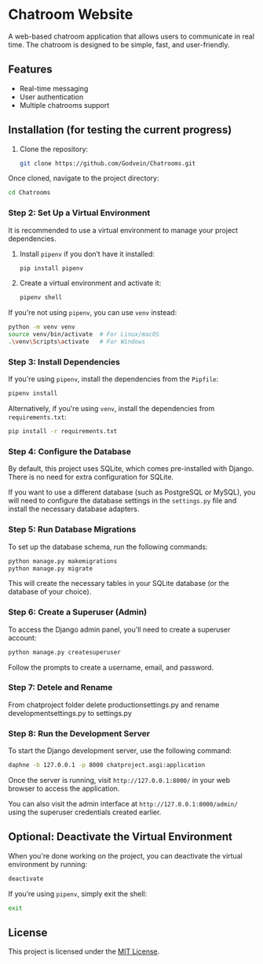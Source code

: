 # Chatroom Website

A web-based chatroom application that allows users to communicate in real time. The chatroom is designed to be simple, fast, and user-friendly.

## Features

- Real-time messaging
- User authentication
- Multiple chatrooms support
  
## Installation (for testing the current progress)

1. Clone the repository:
   ```bash
   git clone https://github.com/Godvein/Chatrooms.git
   
Once cloned, navigate to the project directory:

```bash
cd Chatrooms
```

### Step 2: Set Up a Virtual Environment

It is recommended to use a virtual environment to manage your project dependencies.

1. Install `pipenv` if you don’t have it installed:

    ```bash
    pip install pipenv
    ```

2. Create a virtual environment and activate it:

    ```bash
    pipenv shell
    ```

If you're not using `pipenv`, you can use `venv` instead:

```bash
python -m venv venv
source venv/bin/activate  # For Linux/macOS
.\venv\Scripts\activate   # For Windows
```

### Step 3: Install Dependencies

If you're using `pipenv`, install the dependencies from the `Pipfile`:

```bash
pipenv install
```

Alternatively, if you're using `venv`, install the dependencies from `requirements.txt`:

```bash
pip install -r requirements.txt
```

### Step 4: Configure the Database

By default, this project uses SQLite, which comes pre-installed with Django. There is no need for extra configuration for SQLite.

If you want to use a different database (such as PostgreSQL or MySQL), you will need to configure the database settings in the `settings.py` file and install the necessary database adapters.

### Step 5: Run Database Migrations

To set up the database schema, run the following commands:

```bash
python manage.py makemigrations
python manage.py migrate
```

This will create the necessary tables in your SQLite database (or the database of your choice).

### Step 6: Create a Superuser (Admin)

To access the Django admin panel, you'll need to create a superuser account:

```bash
python manage.py createsuperuser
```

Follow the prompts to create a username, email, and password.

### Step 7: Detele and Rename
From chatproject folder delete productionsettings.py and rename developmentsettings.py to settings.py

### Step 8: Run the Development Server

To start the Django development server, use the following command:

```bash
daphne -b 127.0.0.1 -p 8000 chatproject.asgi:application
```

Once the server is running, visit `http://127.0.0.1:8000/` in your web browser to access the application.

You can also visit the admin interface at `http://127.0.0.1:8000/admin/` using the superuser credentials created earlier.

## Optional: Deactivate the Virtual Environment

When you're done working on the project, you can deactivate the virtual environment by running:

```bash
deactivate
```

If you’re using `pipenv`, simply exit the shell:

```bash
exit
```


## License

This project is licensed under the [MIT License](LICENSE).
